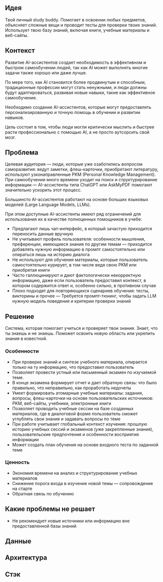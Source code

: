## Идея

Твой личный study buddy. Помогает в освоении любых предметов, объясняет сложные
вещи и проводит тесты для проверки твоих знаний. Использует твою базу знаний,
включая книги, учебные материалы и веб-сайты.

## Контекст

Развитие AI-ассистентов создает необходимость в эффективном и быстром
самообучении людей, так как AI может выполнять многие задачи также хорошо или
даже лучше.

По мере того, как AI становится более продвинутым и способным, традиционные
профессии могут стать ненужными, и люди должны будут адаптироваться, развивая
новые навыки, такие как эффективное самообучение.

Необходимо создание AI-ассистентов, которые могут предоставлять
персонализированную и точную помощь в обучении и развитии навыков.

Цель состоит в том, чтобы люди могли критически мыслить и быстрее расти
профессионально с помощью AI, а не просто аутсорсить свой мозг.

## Проблема

Целевая аудитория — люди, которые уже озаботились вопросом саморазвития: ведут
заметки, флеш-карточки, приобретают литературу, используют узконаправленные PKM
(Personal Knowledge Management). При самообучении много времени уходит на поиск
и структурирование информации — AI-ассистенты типа ChatGPT или AskMyPDF помогают
значительно ускорить этот процесс.

Большинсто AI-ассистентов работают на основе больших языковых моделей (Large
Language Models, LLMs).

При этом доступные AI-ассистенты имеют ряд ограничений для использования их в
качестве полноценных помощников в учебе:

- Предлагают лишь чат-интерфейс, в который зачастую приходится переносить данные
  вручную
- Не учитывают профиль пользователя: особенности мышления, преференции,
  имеющиеся знания по другим темам — приходится добавлять нужную информацию в
  промпт самостоятельно или опираться лишь на историю диалога
- Не используют для обучения материалы, которые пользователь самостоятельно
  курирует, в том числе ведя свою PKM или приобретая книги
- Часто галлюцинируют и дают фактологически некорректную информацию, даже если
  пользователь предоставил контекст, в котором содержится ответ и, особенно
  сильно, в противном случае
- Плохо подходят для повторяющихся сценариев обучения: тесты, викторины и прочее
  — Требуется промпт-тюнинг, чтобы задать LLM нужную модель поведения и критерии
  проверки знаний

## Решение

Система, которая помогает учиться и проверяет твои знания. Знает, что ты знаешь
и не знаешь. Поможет освоить новую область или укрепить знания в известной.

### Особенности

- При проверке знаний и синтезе учебного материала, опирается _только_ на ту
  информацию, что предоставил пользователь
- Позволяет провести устный или письменный экзамен по изучаемой теме.
- В конце экзамена формирует отчет и дает обратную связь: что было правильно,
  что неправильно, как проработать недочеты
- Умеет формировать атомарные учебные материалы: задания, вопросы, флеш-карточки
  на основе пользовательских источников: PKM, веб-сайты, учебники, электронные
  книги
- Позволяет проводить учебные сессии на базе созданных материалов, где в
  диалоговой форме пользователь сможет углублять свои знания и задавать вопросы
  по теме
- При работе учитывает глобальный контекст изучения: прошлую историю учебных
  сессий и экзаменов (уже закрепленные знания), пользовательские предпочтения и
  особенности восприятия информации
- Может создать план обучения на основе входного теста по заданной теме

### Ценность

- Экономия времени на анализ и структурирование учебных материалов
- Снижение порога входа в изучение новой темы — сопровождение на старте
- Обратная связь по обучению

## Какие проблемы не решает

- Не рекомендует новые источники или информацию вне предоставленной базы знаний

## Данные

## Архитектура

## Стэк
